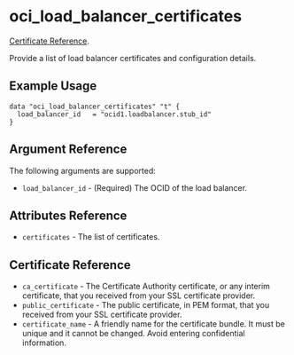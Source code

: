 # oci\_load\_balancer\_certificates

 [Certificate Reference][b976e27f].

  [b976e27f]: https://docs.us-phoenix-1.oraclecloud.com/api/#/en/loadbalancer/20170115/Certificate/ "CertificateReference"

Provide a list of load balancer certificates and configuration details.

## Example Usage

```
data "oci_load_balancer_certificates" "t" {
  load_balancer_id   = "ocid1.loadbalancer.stub_id"
}
```

## Argument Reference

The following arguments are supported:

* `load_balancer_id` - (Required) The OCID of the load balancer.


## Attributes Reference
* `certificates` - The list of certificates.

## Certificate Reference
* `ca_certificate` - The Certificate Authority certificate, or any interim certificate, that you received from your SSL certificate provider.
* `public_certificate` - The public certificate, in PEM format, that you received from your SSL certificate provider.
* `certificate_name` - A friendly name for the certificate bundle. It must be unique and it cannot be changed. Avoid entering confidential information.
